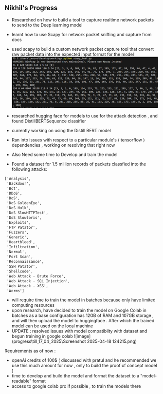 ## Nikhil's Progress 
- Researched on how to build a tool to capture realtime network packets to send to the Deep learning model 
- learnt how to use Scapy for network packet sniffing and capture from docs 
- used scapy to build a custom network packet capture tool that convert raw packet data into the expected input format for the model ![image](image.png)

- researched hugging face for models to use for the attack detection , and found DistillBERTSequence classifier 
- currently working on using the Distill BERT model 
- Ran into issues with respect to a particular module's ( tensorflow ) dependencies , working on resolving that right now 
- Also Need some time to Develop and train the model 

- Found a dataset for 1.5 million records of packets classfied into the following attacks:
```
['Analysis',
 'Backdoor',
 'Bot',
 'DDoS',
 'DoS',
 'DoS GoldenEye',
 'DoS Hulk',
 'DoS SlowHTTPTest',
 'DoS Slowloris',
 'Exploits',
 'FTP Patator',
 'Fuzzers',
 'Generic',
 'Heartbleed',
 'Infiltration',
 'Normal',
 'Port Scan',
 'Reconnaissance',
 'SSH Patator',
 'Shellcode',
 'Web Attack - Brute Force',
 'Web Attack - SQL Injection',
 'Web Attack - XSS',
 'Worms']
```

- will require time to train the model in batches because only have limited computing resources 
- upon research, have decided to train the model on Google Colab in batches as a base configuration has 12GB of RAM and 107GB storage , and will then upload the model to huggingface . After which the trained model can be used on the local machine 
- UPDATE : resolved issues with model compatibilty with dataset and begun training in google colab ![image](progress\till_17_04_2025\Screenshot 2025-04-18 124215.png)


Requirements as of now :
- openAi credits of 100$ ( discussed with pratul and he recommended we use this much amount for now , only to build the proof of concept model )
- time to develop and build the model and format the dataset to a "model-readable" format 
- access to google colab pro if possible , to train the models there 
